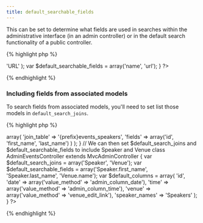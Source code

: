 ```yaml
---
title: default_searchable_fields
---
```

This can be set to determine what fields are used in searches within the administrative interface (in an admin controller) or in the default search functionality of a public controller.

{% highlight php %}
<?php
class AdminVenuesController extends MvcAdminController {

  var $default_columns = array(
    'id',
    'name',
    'url' => 'URL'
  );
  var $default_searchable_fields = array('name', 'url');

}
?>
{% endhighlight %}


### Including fields from associated models

To search fields from associated models, you'll need to set list those models in `default_search_joins`.

{% highlight php %}
<?php
// Event belongs_to Venue and has_and_belongs_to_many Speakers

class Event extends MvcModel {

  var $belongs_to = array('Venue');
  var $has_and_belongs_to_many = array(
    'Speaker' => array(
      'join_table' => '{prefix}events_speakers',
      'fields' => array('id', 'first_name', 'last_name')
    )
  );

}

// We can then set $default_search_joins and $default_searchable_fields to include Speaker and Venue

class AdminEventsController extends MvcAdminController {

  var $default_search_joins = array('Speaker', 'Venue');
  var $default_searchable_fields = array('Speaker.first_name', 'Speaker.last_name', 'Venue.name');
  var $default_columns = array(
    'id',
    'date' => array('value_method' => 'admin_column_date'),
    'time' => array('value_method' => 'admin_column_time'),
    'venue' => array('value_method' => 'venue_edit_link'),
    'speaker_names' => 'Speakers'
  );

}
?>
{% endhighlight %}